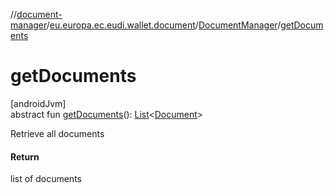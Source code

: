 //[document-manager](../../../index.md)/[eu.europa.ec.eudi.wallet.document](../index.md)/[DocumentManager](index.md)/[getDocuments](get-documents.md)

# getDocuments

[androidJvm]\
abstract fun [getDocuments](get-documents.md)(): [List](https://kotlinlang.org/api/latest/jvm/stdlib/kotlin.collections/-list/index.html)&lt;[Document](../-document/index.md)&gt;

Retrieve all documents

#### Return

list of documents
